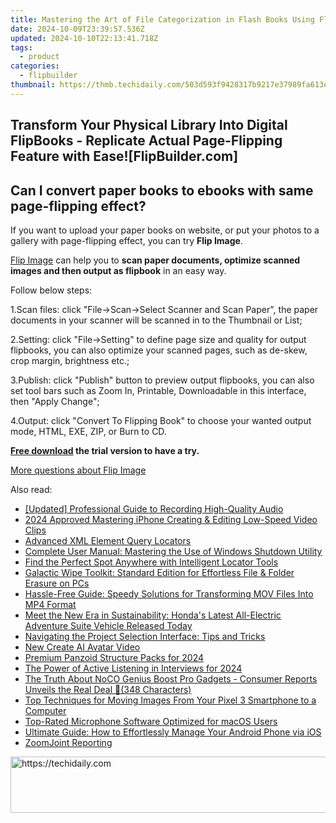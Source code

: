 ```yaml
---
title: Mastering the Art of File Categorization in Flash Books Using FlipBuilder Tools
date: 2024-10-09T23:39:57.536Z
updated: 2024-10-10T22:13:41.718Z
tags:
  - product
categories:
  - flipbuilder
thumbnail: https://thmb.techidaily.com/503d593f9428317b9217e37989fa613e5c3305adb6e8017e4b8755b0efa649e5.png
---
```


## Transform Your Physical Library Into Digital FlipBooks - Replicate Actual Page-Flipping Feature with Ease![FlipBuilder.com]

## Can I convert paper books to ebooks with same page-flipping effect?

If you want to upload your paper books on website, or put your photos to a gallery with page-flipping effect, you can try **Flip Image**. 

[Flip Image](https://tools.techidaily.com/flipbuilder/products/) can help you to **scan paper documents, optimize scanned images and then output as flipbook** in an easy way.

Follow below steps:

1.Scan files: click "File->Scan->Select Scanner and Scan Paper", the paper documents in your scanner will be scanned in to the Thumbnail or List;

2.Setting: click "File->Setting" to define page size and quality for output flipbooks, you can also optimize your scanned pages, such as de-skew, crop margin, brightness etc.;

3.Publish: click "Publish" button to preview output flipbooks, you can also set tool bars such as Zoom In, Printable, Downloadable in this interface, then "Apply Change";

4.Output: click "Convert To Flipping Book" to choose your wanted output mode, HTML, EXE, ZIP, or Burn to CD.

**[Free download](https://tools.techidaily.com/flipbuilder/products/) the trial version to have a try.** 

[More questions about Flip Image](https://tools.techidaily.com/flipbuilder/products/)

<ins class="adsbygoogle"
     style="display:block"
     data-ad-format="autorelaxed"
     data-ad-client="ca-pub-7571918770474297"
     data-ad-slot="1223367746"></ins>

<ins class="adsbygoogle"
     style="display:block"
     data-ad-client="ca-pub-7571918770474297"
     data-ad-slot="8358498916"
     data-ad-format="auto"
     data-full-width-responsive="true"></ins>

<span class="atpl-alsoreadstyle">Also read:</span>
<div><ul>
<li><a href="https://extra-support.techidaily.com/updated-professional-guide-to-recording-high-quality-audio/"><u>[Updated] Professional Guide to Recording High-Quality Audio</u></a></li>
<li><a href="https://extra-approaches.techidaily.com/2024-approved-mastering-iphone-creating-and-editing-low-speed-video-clips/"><u>2024 Approved Mastering iPhone Creating & Editing Low-Speed Video Clips</u></a></li>
<li><a href="https://fox-ssl.techidaily.com/advanced-xml-element-query-locators/"><u>Advanced XML Element Query Locators</u></a></li>
<li><a href="https://fox-ssl.techidaily.com/complete-user-manual-mastering-the-use-of-windows-shutdown-utility/"><u>Complete User Manual: Mastering the Use of Windows Shutdown Utility</u></a></li>
<li><a href="https://fox-ssl.techidaily.com/find-the-perfect-spot-anywhere-with-intelligent-locator-tools/"><u>Find the Perfect Spot Anywhere with Intelligent Locator Tools</u></a></li>
<li><a href="https://data-safeguard.techidaily.com/galactic-wipe-toolkit-standard-edition-for-effortless-file-and-folder-erasure-on-pcs/"><u>Galactic Wipe Toolkit: Standard Edition for Effortless File & Folder Erasure on PCs</u></a></li>
<li><a href="https://fox-ssl.techidaily.com/hassle-free-guide-speedy-solutions-for-transforming-mov-files-into-mp4-format/"><u>Hassle-Free Guide: Speedy Solutions for Transforming MOV Files Into MP4 Format</u></a></li>
<li><a href="https://vp-tips.techidaily.com/meet-the-new-era-in-sustainability-hondas-latest-all-electric-adventure-suite-vehicle-released-today/"><u>Meet the New Era in Sustainability: Honda's Latest All-Electric Adventure Suite Vehicle Released Today</u></a></li>
<li><a href="https://fox-ssl.techidaily.com/navigating-the-project-selection-interface-tips-and-tricks/"><u>Navigating the Project Selection Interface: Tips and Tricks</u></a></li>
<li><a href="https://ai-voice-clone.techidaily.com/new-create-ai-avatar-video/"><u>New Create AI Avatar Video</u></a></li>
<li><a href="https://extra-skills.techidaily.com/premium-panzoid-structure-packs-for-2024/"><u>Premium Panzoid Structure Packs for 2024</u></a></li>
<li><a href="https://fox-blue.techidaily.com/the-power-of-active-listening-in-interviews-for-2024/"><u>The Power of Active Listening in Interviews for 2024</u></a></li>
<li><a href="https://buynow-reviews.techidaily.com/the-truth-about-noco-genius-boost-pro-gadgets-consumer-reports-unveils-the-real-deal-348-characters/"><u>The Truth About NoCO Genius Boost Pro Gadgets - Consumer Reports Unveils the Real Deal 🔎(348 Characters)</u></a></li>
<li><a href="https://fox-ssl.techidaily.com/top-techniques-for-moving-images-from-your-pixel-3-smartphone-to-a-computer/"><u>Top Techniques for Moving Images From Your Pixel 3 Smartphone to a Computer</u></a></li>
<li><a href="https://fox-ssl.techidaily.com/top-rated-microphone-software-optimized-for-macos-users/"><u>Top-Rated Microphone Software Optimized for macOS Users</u></a></li>
<li><a href="https://fox-ssl.techidaily.com/ultimate-guide-how-to-effortlessly-manage-your-android-phone-via-ios/"><u>Ultimate Guide: How to Effortlessly Manage Your Android Phone via iOS</u></a></li>
<li><a href="https://video-screen-grab.techidaily.com/zoomjoint-reporting/"><u>ZoomJoint Reporting</u></a></li>
</ul></div>

<!-- affiliate ads begin -->
<a href="https://unicoeye.pxf.io/c/5597632/2134230/18498" target="_top" id="2134230">
  <img src="//a.impactradius-go.com/display-ad/18498-2134230" border="0" alt="https://techidaily.com" width="728" height="90"/>
</a>
<img height="0" width="0" src="https://unicoeye.pxf.io/i/5597632/2134230/18498" style="position:absolute;visibility:hidden;" border="0" />
<!-- affiliate ads end -->

